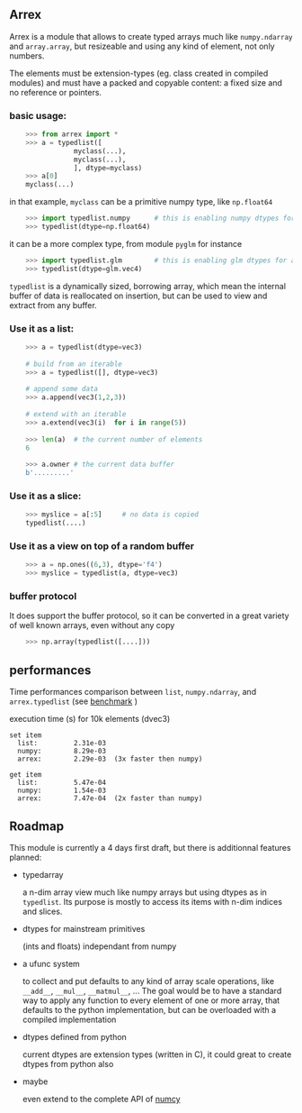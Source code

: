 Arrex
-----

Arrex is a module that allows to create typed arrays much like `numpy.ndarray` and `array.array`, but resizeable and using any kind of element, not only numbers.

The elements must be extension-types (eg. class created in compiled modules) and must have a packed and copyable content: a fixed size and no reference or pointers.

### basic usage:

```python
	>>> from arrex import *
	>>> a = typedlist([
				myclass(...), 
				myclass(...),
				], dtype=myclass)
	>>> a[0]
	myclass(...)
```

in that example, `myclass` can be a primitive numpy type, like `np.float64`

```python
	>>> import typedlist.numpy		# this is enabling numpy dtypes for arrex
	>>> typedlist(dtype=np.float64)
```
	
it can be a more complex type, from module `pyglm` for instance

```python
	>>> import typedlist.glm		# this is enabling glm dtypes for arrex
	>>> typedlist(dtype=glm.vec4)
```

	
`typedlist` is a dynamically sized, borrowing array, which mean the internal buffer of data is reallocated on insertion, but can be used to view and extract from any buffer.
		
### Use it as a list:

```python
	>>> a = typedlist(dtype=vec3)
	
	# build from an iterable
	>>> a = typedlist([], dtype=vec3)
	
	# append some data
	>>> a.append(vec3(1,2,3))
	
	# extend with an iterable
	>>> a.extend(vec3(i)  for i in range(5))
	
	>>> len(a)	# the current number of elements
	6
	
	>>> a.owner	# the current data buffer
	b'.........'
```
	
### Use it as a slice:

```python
	>>> myslice = a[:5]		# no data is copied
	typedlist(....)
```
	
### Use it as a view on top of a random buffer

```python
	>>> a = np.ones((6,3), dtype='f4')
	>>> myslice = typedlist(a, dtype=vec3)
```
	
### buffer protocol

It does support the buffer protocol, so it can be converted in a great variety of well known arrays, even without any copy

```python
	>>> np.array(typedlist([....]))
```
	
	
## performances

Time performances comparison between `list`,  `numpy.ndarray`,  and `arrex.typedlist`  (see [benchmark](benchmark_typedlist.py) )

execution time (s) for 10k elements (dvec3)

```
set item
  list:         2.31e-03
  numpy:        8.29e-03
  arrex:        2.29e-03  (3x faster then numpy)

get item
  list:         5.47e-04
  numpy:        1.54e-03
  arrex:        7.47e-04  (2x faster than numpy)
```

	
## Roadmap

This module is currently a 4 days first draft, but there is additionnal features planned:

- typedarray

	a n-dim array view much like numpy arrays but using dtypes as in `typedlist`.
	Its purpose is mostly to access its items with n-dim indices and slices.
	
- dtypes for mainstream primitives 

	(ints and floats) independant from numpy

- a ufunc system
	
	to collect and put defaults to any kind of array scale operations, like `__add__`, `__mul__`, `__matmul__`, ... The goal would be to have a standard way to apply any function to every element of one or more array, that defaults to the python implementation, but can be overloaded with a compiled implementation
	
- dtypes defined from python

	current dtypes are extension types (written in C), it could great to create dtypes from python also
	
	
- maybe 

	even extend to the complete API of [numcy](https://github.com/jimy-byerley/numcy/blob/master/proposal.md)

